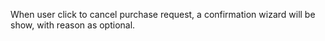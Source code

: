 When user click to cancel purchase request, a confirmation wizard will
be show, with reason as optional.

